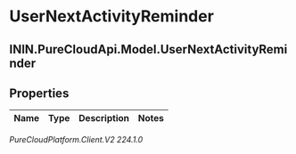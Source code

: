 # UserNextActivityReminder

## ININ.PureCloudApi.Model.UserNextActivityReminder

## Properties

|Name | Type | Description | Notes|
|------------ | ------------- | ------------- | -------------|



_PureCloudPlatform.Client.V2 224.1.0_
